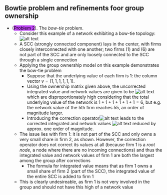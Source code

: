 ## Bowtie problem and refinements foor group ownership
- (<span style="background-color: #bc42f5; color: black;">Problem 2</span>). The *bow-tie* problem. 
    - Consider this example of a network exhibiting a bow-tie topology:
    ![alt text](image-3.png)
    - A SCC (strongly connected component) lays in the center, with firms closely interconnected with one another; two firms (1) and (6) are not part of the SCC and are only loosely connected to the SCC through a single connection
    - Applying the group ownership model on this example demonstrates the bow-tie problem
        - Suppose that the underlying value of each firm is 1: the column vector $v = (1,1,1,1,1,1)$.
        - Using the ownership matrix given above, the uncorrected integrated value and network values are given to be
        ![alt text](image-4.png)
        which are disproportionately high considering that the total underlying value of the network is $1+1+1+1+1+1=6$, but e.g. the network value of the 5th firm reaches 55, an order of magnitude larger.
        - Introducing the correction operator![alt text](image-5.png)
        leads to the corrected integrated and network values
        ![alt text](image-6.png)
        reduced by approx. one order of magnitude.
    - The issue lies with firm 1: it is not part of the SCC and only owns a very small share in firm 2, as shown. However, the correction operator does not correct its values at all (because firm 1 is a *root node*, a node where there are no incoming connections) and thus the integrated value and network values of firm 1 are both the largest among the group after corrections
        - The formula for integrated value means that as firm 1 owns a small share of firm 2 (part of the SCC), the integrated value of the entire SCC is added to firm 1
    - This is clearly undesireable, as firm 1 is not very involved in the group and should not have this high of a network value